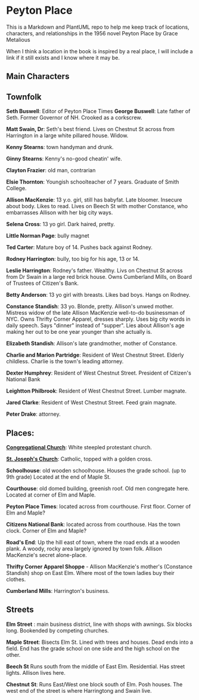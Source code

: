 # Peyton Place

This is a Markdown and PlantUML repo to help me keep track of locations, characters, and relationships
in the 1956 novel Peyton Place by Grace Metalious

When I think a location in the book is inspired by a real place, I will include a link if it still exists
and I know where it may be.


## Main Characters



## Townfolk

**Seth Buswell**: Editor of Peyton Place Times
**George Buswell**: Late father of Seth. Former Governor of NH. Crooked as a corkscrew.


**Matt Swain, Dr**: Seth's best friend. Lives on Chestnut St across from Harrington in a large white pillared house. Widow.

**Kenny Stearns**: town handyman and drunk.

**Ginny Stearns**: Kenny's no-good cheatin' wife.

**Clayton Frazier**: old man, contrarian

**Elsie Thornton**: Youngish schoolteacher of 7 years. Graduate of Smith College.

**Allison MacKenzie**: 13 y.o. girl, still has babyfat. Late bloomer. Insecure about body. Likes to read. Lives on Beech St
with mother Constance, who embarrasses Allison with her big city ways.


**Selena Cross**: 13 yo girl. Dark haired, pretty.

**Little Norman Page**: bully magnet

**Ted Carter**: Mature boy of 14. Pushes back against Rodney.

**Rodney Harrington**: bully, too big for his age, 13 or 14.

**Leslie Harrington**: Rodney's father. Wealthy. Livs on Chestnut St across from Dr Swain in a large red brick house.
Owns Cumberland Mills, on Board of Trustees of Citizen's Bank.

**Betty Anderson**: 13 yo girl with breasts. Likes bad boys. Hangs on Rodney.


**Constance Standish**: 33 yo. Blonde, pretty. Allison's unwed mother. Mistress widow of the late Allison MacKenzie well-to-do businessman of NYC.
Owns Thrifty Corner Apparel, dresses sharply. Uses big city words in daily speech. Says "dinner" instead of "supper".
Lies about Allison's age making her out to be one year younger than she actually is.


**Elizabeth Standish**: Allison's late grandmother, mother of Constance.


**Charlie and Marion Partridge**: Resident of West Chestnut Street. Elderly childless. Charlie is the town's leading attorney.

**Dexter Humphrey**: Resident of West Chestnut Street. President of Citizen's National Bank

**Leightton Philbrook**: Resident of West Chestnut Street. Lumber magnate.

**Jared Clarke**: Resident of West Chestnut Street. Feed grain magnate.

**Peter Drake**: attorney.


## Places:

[**Congregational Church**](https://maps.app.goo.gl/Vod1g2HWYf1yBtrb8): White steepled protestant church.

[**St. Joseph's Church**](https://maps.app.goo.gl/xPiAnfgjac5kMdfK8): Catholic, topped with a golden cross.


**Schoolhouse**: old wooden schoolhouse. Houses the grade school. (up to 9th grade) Located at the end of Maple St.

**Courthouse**: old domed building, greenish roof. Old men congregate here. Located at corner of Elm and Maple.

**Peyton Place Times**: located across from courthouse.  First floor. Corner of Elm and Maple?

**Citizens National Bank**: located across from courthouse. Has the town clock. Corner of Elm and Maple?

**Road's End**: Up the hill east of town, where the road ends at a wooden plank. A woody, rocky area largely ignored by
town folk. Allison MacKenzie's secret alone-place.

**Thrifty Corner Apparel Shoppe** - Allison MacKenzie's mother's (Constance Standish) shop on East Elm. Where most
of the town ladies buy their clothes. 

**Cumberland Mills**: Harrington's business.





## Streets
**Elm Street** : main business district, line with shops with awnings. Six blocks long. Bookended by competing churches.

**Maple Street**: Bisects Elm St. Lined with trees and houses. Dead ends into a field. End has the grade school
on one side and the high school on the other.

**Beech St** Runs south from the middle of East Elm. Residential. Has street lights. Allison lives here.


**Chestnut St**: Runs East/West one block south of Elm. Posh houses. The west end of the street is where Harringtong
and Swain live.


